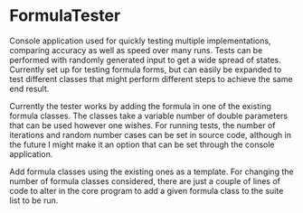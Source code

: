 # FormulaTester
Console application used for quickly testing multiple implementations, comparing accuracy as well as speed over many runs. Tests can be performed with randomly generated input to get a wide spread of states. Currently set up for testing formula forms, but can easily be expanded to test different classes that might perform different steps to achieve the same end result.

Currently the tester works by adding the formula in one of the existing formula classes. The classes take a variable number of double parameters that can be used however one wishes. For running tests, the number of iterations and random number cases can be set in source code, although in the future I might make it an option that can be set through the console application.

Add formula classes using the existing ones as a template. For changing the number of formula classes considered, there are just a couple of lines of code to alter in the core program to add a given formula class to the suite list to be run.
